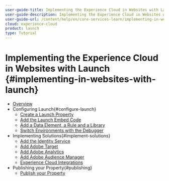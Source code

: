 ```yaml
---
user-guide-title: Implementing the Experience Cloud in Websites with Launch
user-guide-description: Implementing the Experience Cloud in Websites with Launch is the perfect starting point for front-end developers or technical marketers who want to learn how to implement the Adobe Experience Cloud solutions on their website.
user-guide-url: /content/help/en/core-services-learn/implementing-in-websites-with-launch/index.html
cloud: experience-cloud
product: launch
type: Tutorial
---
```


# Implementing the Experience Cloud in Websites with Launch {#implementing-in-websites-with-launch}

+ [Overview](index.md)
+ Configuring Launch{#configure-launch}
  + [Create a Launch Property](launch.md)
  + [Add the Launch Embed Code](launch-add-embed.md)
  + [Add a Data Element, a Rule and a Library](launch-data-elements-rules.md)
  + [Switch Environments with the Debugger](launch-switch-environments.md)
+ Implementing Solutions{#implement-solutions}
  + [Add the Identity Service](id-service.md)
  + [Add Adobe Target](target.md)
  + [Add Adobe Analytics](analytics.md)
  + [Add Adobe Audience Manager](audience-manager.md)
  + [Experience Cloud Integrations](integrations.md)
+ Publishing your Property{#publishing}
  + [Publish your Property](publish.md)
